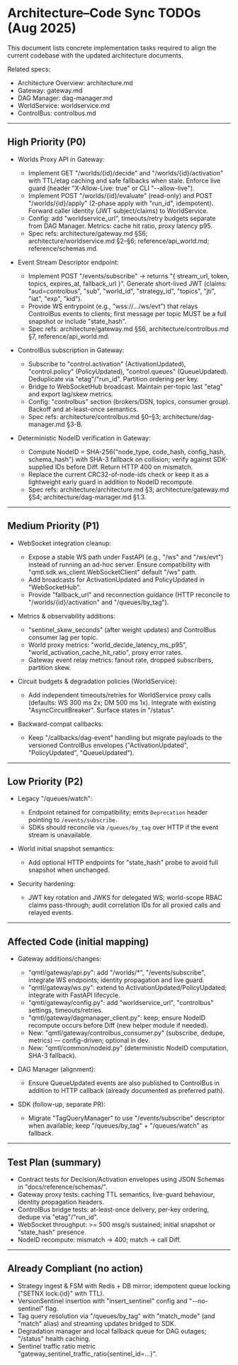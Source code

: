 # Architecture–Code Sync TODOs (Aug 2025)

This document lists concrete implementation tasks required to align the current codebase with the updated architecture documents.

Related specs:
- Architecture Overview: architecture.md
- Gateway: gateway.md
- DAG Manager: dag-manager.md
- WorldService: worldservice.md
- ControlBus: controlbus.md

---

## High Priority (P0)

- Worlds Proxy API in Gateway:
  - Implement GET "/worlds/{id}/decide" and "/worlds/{id}/activation" with TTL/etag caching and safe fallbacks when stale. Enforce live guard (header "X-Allow-Live: true" or CLI "--allow-live").
  - Implement POST "/worlds/{id}/evaluate" (read-only) and POST "/worlds/{id}/apply" (2-phase apply with "run_id", idempotent). Forward caller identity (JWT subject/claims) to WorldService.
  - Config: add "worldservice_url", timeouts/retry budgets separate from DAG Manager. Metrics: cache hit ratio, proxy latency p95.
  - Spec refs: architecture/gateway.md §S6; architecture/worldservice.md §2–§6; reference/api_world.md; reference/schemas.md.

- Event Stream Descriptor endpoint:
  - Implement POST "/events/subscribe" -> returns "{ stream_url, token, topics, expires_at, fallback_url }". Generate short-lived JWT (claims: "aud=controlbus", "sub", "world_id", "strategy_id", "topics", "jti", "iat", "exp", "kid").
  - Provide WS entrypoint (e.g., "wss://…/ws/evt") that relays ControlBus events to clients; first message per topic MUST be a full snapshot or include "state_hash".
  - Spec refs: architecture/gateway.md §S6, architecture/controlbus.md §7, reference/api_world.md.

- ControlBus subscription in Gateway:
  - Subscribe to "control.activation" (ActivationUpdated), "control.policy" (PolicyUpdated), "control.queues" (QueueUpdated). Deduplicate via "etag"/"run_id". Partition ordering per key.
  - Bridge to WebSocketHub broadcast. Maintain per-topic last "etag" and export lag/skew metrics.
  - Config: "controlbus" section (brokers/DSN, topics, consumer group). Backoff and at-least-once semantics.
  - Spec refs: architecture/controlbus.md §0–§3; architecture/dag-manager.md §3-B.

- Deterministic NodeID verification in Gateway:
  - Compute NodeID = SHA-256("node_type, code_hash, config_hash, schema_hash") with SHA-3 fallback on collision; verify against SDK-supplied IDs before Diff. Return HTTP 400 on mismatch.
  - Replace the current CRC32-of-node-ids check or keep it as a lightweight early guard in addition to NodeID recompute.
  - Spec refs: architecture/architecture.md §3; architecture/gateway.md §S4; architecture/dag-manager.md §1.3.

---

## Medium Priority (P1)

- WebSocket integration cleanup:
  - Expose a stable WS path under FastAPI (e.g., "/ws" and "/ws/evt") instead of running an ad-hoc server. Ensure compatibility with "qmtl.sdk.ws_client.WebSocketClient" default "/ws" path.
  - Add broadcasts for ActivationUpdated and PolicyUpdated in "WebSocketHub".
  - Provide "fallback_url" and reconnection guidance (HTTP reconcile to "/worlds/{id}/activation" and "/queues/by_tag").

- Metrics & observability additions:
  - "sentinel_skew_seconds" (after weight updates) and ControlBus consumer lag per topic.
  - World proxy metrics: "world_decide_latency_ms_p95", "world_activation_cache_hit_ratio", proxy error rates.
  - Gateway event relay metrics: fanout rate, dropped subscribers, partition skew.

- Circuit budgets & degradation policies (WorldService):
  - Add independent timeouts/retries for WorldService proxy calls (defaults: WS 300 ms 2x; DM 500 ms 1x). Integrate with existing "AsyncCircuitBreaker". Surface states in "/status".

- Backward-compat callbacks:
  - Keep "/callbacks/dag-event" handling but migrate payloads to the versioned ControlBus envelopes ("ActivationUpdated", "PolicyUpdated", "QueueUpdated").

---

## Low Priority (P2)

- Legacy "/queues/watch":
  - Endpoint retained for compatibility; emits ``Deprecation`` header pointing to ``/events/subscribe``.
  - SDKs should reconcile via ``/queues/by_tag`` over HTTP if the event stream is unavailable.

- World initial snapshot semantics:
  - Add optional HTTP endpoints for "state_hash" probe to avoid full snapshot when unchanged.

- Security hardening:
  - JWT key rotation and JWKS for delegated WS; world-scope RBAC claims pass-through; audit correlation IDs for all proxied calls and relayed events.

---

## Affected Code (initial mapping)

- Gateway additions/changes:
  - "qmtl/gateway/api.py": add "/worlds/*", "/events/subscribe", integrate WS endpoints; identity propagation and live guard.
  - "qmtl/gateway/ws.py": extend to ActivationUpdated/PolicyUpdated; integrate with FastAPI lifecycle.
  - "qmtl/gateway/config.py": add "worldservice_url", "controlbus" settings, timeouts/retries.
  - "qmtl/gateway/dagmanager_client.py": keep; ensure NodeID recompute occurs before Diff (new helper module if needed).
  - New: "qmtl/gateway/controlbus_consumer.py" (subscribe, dedupe, metrics) — config-driven; optional in dev.
  - New: "qmtl/common/nodeid.py" (deterministic NodeID computation, SHA-3 fallback).

- DAG Manager (alignment):
  - Ensure QueueUpdated events are also published to ControlBus in addition to HTTP callback (already documented as preferred path).

- SDK (follow-up, separate PR):
  - Migrate "TagQueryManager" to use "/events/subscribe" descriptor when available; keep "/queues/by_tag" + "/queues/watch" as fallback.

---

## Test Plan (summary)

- Contract tests for Decision/Activation envelopes using JSON Schemas in "docs/reference/schemas/".
- Gateway proxy tests: caching TTL semantics, live-guard behaviour, identity propagation headers.
- ControlBus bridge tests: at-least-once delivery, per-key ordering, dedupe via "etag"/"run_id".
- WebSocket throughput: >= 500 msg/s sustained; initial snapshot or "state_hash" presence.
- NodeID recompute: mismatch -> 400; match -> call Diff.

---

## Already Compliant (no action)

- Strategy ingest & FSM with Redis + DB mirror; idempotent queue locking ("SETNX lock:{id}" with TTL).
- VersionSentinel insertion with "insert_sentinel" config and "--no-sentinel" flag.
- Tag query resolution via "/queues/by_tag" with "match_mode" (and "match" alias) and streaming updates bridged to SDK.
- Degradation manager and local fallback queue for DAG outages; "/status" health caching.
- Sentinel traffic ratio metric "gateway_sentinel_traffic_ratio{sentinel_id=...}".
